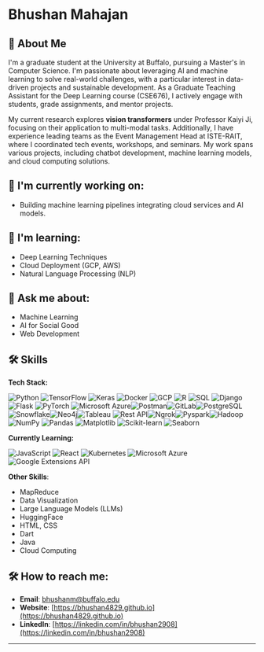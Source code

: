 # Bhushan Mahajan

## 🚀 About Me

I'm a graduate student at the University at Buffalo, pursuing a Master's in Computer Science. I'm passionate about leveraging AI and machine learning to solve real-world challenges, with a particular interest in data-driven projects and sustainable development. As a Graduate Teaching Assistant for the Deep Learning course (CSE676), I actively engage with students, grade assignments, and mentor projects.

My current research explores **vision transformers** under Professor Kaiyi Ji, focusing on their application to multi-modal tasks. Additionally, I have experience leading teams as the Event Management Head at ISTE-RAIT, where I coordinated tech events, workshops, and seminars. My work spans various projects, including chatbot development, machine learning models, and cloud computing solutions.

## 🔭 I'm currently working on:
- Building machine learning pipelines integrating cloud services and AI models.

## 🌱 I'm learning:
- Deep Learning Techniques
- Cloud Deployment (GCP, AWS)
- Natural Language Processing (NLP)

## 💬 Ask me about:
- Machine Learning
- AI for Social Good
- Web Development

## 🛠️ Skills

**Tech Stack:**

![Python](https://img.shields.io/badge/-Python-000?style=flat&logo=python) ![TensorFlow](https://img.shields.io/badge/-TensorFlow-000?style=flat&logo=tensorflow) ![Keras](https://img.shields.io/badge/-Keras-000?style=flat&logo=keras) ![Docker](https://img.shields.io/badge/-Docker-000?style=flat&logo=docker) ![GCP](https://img.shields.io/badge/-Google_Cloud-000?style=flat&logo=google-cloud) ![R](https://img.shields.io/badge/-R-000?style=flat&logo=r) ![SQL](https://img.shields.io/badge/-SQL-000?style=flat&logo=postgresql) ![Django](https://img.shields.io/badge/-Django-000?style=flat&logo=django) ![Flask](https://img.shields.io/badge/-Flask-000?style=flat&logo=flask) ![PyTorch](https://img.shields.io/badge/-PyTorch-000?style=flat&logo=pytorch) ![Microsoft Azure](https://img.shields.io/badge/-Azure-000?style=flat&logo=microsoft-azure)![Postman](https://img.shields.io/badge/-Postman-000?style=flat&logo=postman)![GitLab](https://img.shields.io/badge/-GitLab-000?style=flat&logo=gitlab)![PostgreSQL](https://img.shields.io/badge/-PostgreSQL-000?style=flat&logo=postgresql)![Snowflake](https://img.shields.io/badge/-Snowflake-000?style=flat&logo=snowflake)![Neo4j](https://img.shields.io/badge/-Neo4j-000?style=flat&logo=neo4j)![Tableau](https://img.shields.io/badge/-Tableau-000?style=flat&logo=tableau) ![Rest API](https://img.shields.io/badge/-Rest_API-000?style=flat&logo=rest-api)![Ngrok](https://img.shields.io/badge/-Ngrok-000?style=flat&logo=ngrok)![Pyspark](https://img.shields.io/badge/-Pyspark-000?style=flat&logo=apachespark)![Hadoop](https://img.shields.io/badge/-Hadoop-000?style=flat&logo=apachehadoop)![NumPy](https://img.shields.io/badge/-NumPy-000?style=flat&logo=numpy) ![Pandas](https://img.shields.io/badge/-Pandas-000?style=flat&logo=pandas) ![Matplotlib](https://img.shields.io/badge/-Matplotlib-000?style=flat&logo=matplotlib) ![Scikit-learn](https://img.shields.io/badge/-Scikit_Learn-000?style=flat&logo=scikit-learn) ![Seaborn](https://img.shields.io/badge/-Seaborn-000?style=flat&logo=seaborn) 

**Currently Learning:**

![JavaScript](https://img.shields.io/badge/-JavaScript-000?style=flat&logo=javascript) ![React](https://img.shields.io/badge/-React-000?style=flat&logo=react) ![Kubernetes](https://img.shields.io/badge/-Kubernetes-000?style=flat&logo=kubernetes) ![Microsoft Azure](https://img.shields.io/badge/-Azure-000?style=flat&logo=microsoft-azure)![Google Extensions API](https://img.shields.io/badge/-Google_Extensions_API-000?style=flat&logo=google-chrome)

**Other Skills**:
- MapReduce
- Data Visualization
- Large Language Models (LLMs)
- HuggingFace
- HTML, CSS
- Dart
- Java
- Cloud Computing
  
## 🛠️ How to reach me:
- **Email**: bhushanm@buffalo.edu
- **Website**: [https://bhushan4829.github.io](https://bhushan4829.github.io)
- **LinkedIn**: [https://linkedin.com/in/bhushan2908](https://linkedin.com/in/bhushan2908)

---
